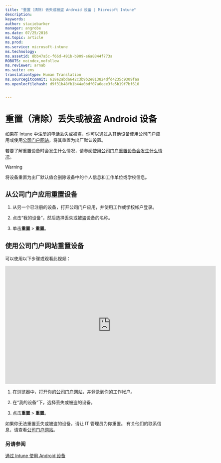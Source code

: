 ```yaml
---
title: "重置（清除）丢失或被盗 Android 设备 | Microsoft Intune"
description: 
keywords: 
author: staciebarker
manager: angrobe
ms.date: 07/25/2016
ms.topic: article
ms.prod: 
ms.service: microsoft-intune
ms.technology: 
ms.assetid: 8bb47a5c-f66d-491b-b909-e6a8844f773a
ROBOTS: noindex,nofollow
ms.reviewer: arnab
ms.suite: ems
translationtype: Human Translation
ms.sourcegitcommit: 618e2abda642c3b9b2e813824dfd4235c9309faa
ms.openlocfilehash: d9f31b48fb1b44a0bdf07a6eee3fe5b19f7bf610


---
```



# 重置（清除）丢失或被盗 Android 设备

如果在 Intune 中注册的电话丢失或被盗，你可以通过从其他设备使用公司门户应用或使用[公司门户网站](http://portal.manage.microsoft.com)，将其重置为出厂默认设置。

若要了解重置设备时会发生什么情况，请参阅[使用公司门户重置设备会发生什么情况](what-happens-if-you-reset-your-device-using-the-company-portal-android.md)。

> [!WARNING]
> 将设备重置为出厂默认值会删除设备中的个人信息和工作单位或学校信息。

## 从公司门户应用重置设备

1.  从另一个已注册的设备，打开公司门户应用，并使用工作或学校帐户登录。

2.  点击“我的设备”，然后选择丢失或被盗设备的名称。

3.  单击**重置** &gt; **重置**。

## 使用公司门户网站重置设备

可以使用以下步骤或观看此视频：

<iframe width="675" height="379" src="https://www.youtube.com/embed/6e73o7f8gxE" frameborder="0" allowfullscreen></iframe>

1.  在浏览器中，打开你的[公司门户网站](http://portal.manage.microsoft.com)，并登录到你的工作帐户。

2.  在“我的设备”下，选择丢失或被盗的设备。

3.  点击**重置** &gt; **重置**。

如果你无法重置丢失或被盗的设备，请让 IT 管理员为你重置。 有关他们的联系信息，请查看[公司门户网站](http://portal.manage.microsoft.com)。

### 另请参阅
[通过 Intune 使用 Android 设备](using-your-android-device-with-intune.md)



<!--HONumber=Jul16_HO4-->


